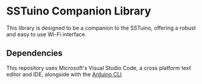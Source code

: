 # SSTuino Companion Library

This library is designed to be a companion to the SSTuino, offering a robust and easy to use Wi-Fi interface.

## Dependencies

This repository uses Microsoft's Visual Studio Code, a cross platform text editor and IDE, alongside with the [Arduino CLI](https://github.com/arduino/arduino-cli)
